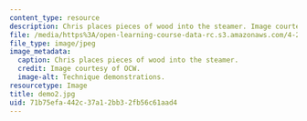 ```yaml
---
content_type: resource
description: Chris places pieces of wood into the steamer. Image courtesy of OCW.
file: /media/https%3A/open-learning-course-data-rc.s3.amazonaws.com/4-296-furniture-making-spring-2005/71b75efa442c37a12bb32fb56c61aad4_demo2.jpg
file_type: image/jpeg
image_metadata:
  caption: Chris places pieces of wood into the steamer.
  credit: Image courtesy of OCW.
  image-alt: Technique demonstrations.
resourcetype: Image
title: demo2.jpg
uid: 71b75efa-442c-37a1-2bb3-2fb56c61aad4
---
```

